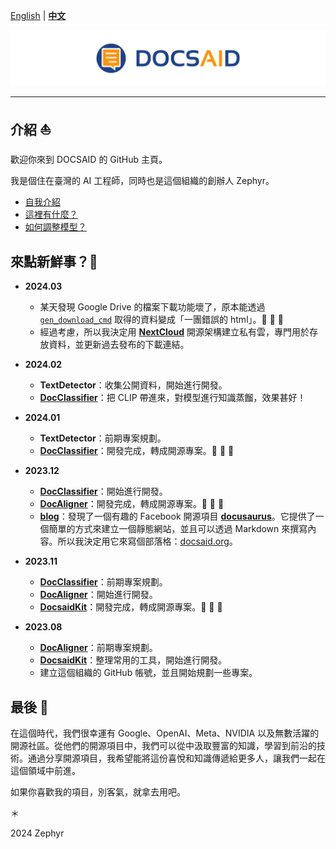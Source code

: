 [English](./profile/README_en.md) | **[中文](./profile/README.md)**

<div align="center">
  <img src="https://github.com/DocsaidLab/.github/blob/main/cover.png" width="1000"/>
</div>

---

## 介紹 ⛵

歡迎你來到 DOCSAID 的 GitHub 主頁。

我是個住在臺灣的 AI 工程師，同時也是這個組織的創辦人 Zephyr。

- [自我介紹](./profile/自我介紹.md)
- [這裡有什麼？](./profile/這裡有什麼.md)
- [如何調整模型？](./profile/如何調整模型.md)

## 來點新鮮事？🚀

- **2024.03**

  - 某天發現 Google Drive 的檔案下載功能壞了，原本能透過 [`gen_download_cmd`](https://github.com/DocsaidLab/DocsaidKit/blob/f281acd3f7f688fa7a71b70d92c6d3ef0ea2f5ca/docsaidkit/utils/utils.py#L66) 取得的資料變成「一團錯誤的 html」。👻 👻 👻
  - 經過考慮，所以我決定用 [**NextCloud**](https://github.com/nextcloud) 開源架構建立私有雲，專門用於存放資料，並更新過去發布的下載連結。

- **2024.02**

  - **TextDetector**：收集公開資料，開始進行開發。
  - [**DocClassifier**](https://github.com/DocsaidLab/DocClassifier)：把 CLIP 帶進來，對模型進行知識蒸餾，效果甚好！

- **2024.01**

  - **TextDetector**：前期專案規劃。
  - [**DocClassifier**](https://github.com/DocsaidLab/DocClassifier)：開發完成，轉成開源專案。🎉 🎉 🎉

- **2023.12**

  - [**DocClassifier**](https://github.com/DocsaidLab/DocClassifier)：開始進行開發。
  - [**DocAligner**](https://github.com/DocsaidLab/DocAligner)：開發完成，轉成開源專案。🎉 🎉 🎉
  - [**blog**](https://github.com/DocsaidLab/blog)：發現了一個有趣的 Facebook 開源項目 [**docusaurus**](https://github.com/facebook/docusaurus)。它提供了一個簡單的方式來建立一個靜態網站，並且可以透過 Markdown 來撰寫內容。所以我決定用它來寫個部落格：[docsaid.org](https://docsaid.org/)。

- **2023.11**

  - [**DocClassifier**](https://github.com/DocsaidLab/DocClassifier)：前期專案規劃。
  - [**DocAligner**](https://github.com/DocsaidLab/DocAligner)：開始進行開發。
  - [**DocsaidKit**](https://github.com/DocsaidLab/DocsaidKit)：開發完成，轉成開源專案。🎉 🎉 🎉

- **2023.08**

  - [**DocAligner**](https://github.com/DocsaidLab/DocAligner)：前期專案規劃。
  - [**DocsaidKit**](https://github.com/DocsaidLab/DocsaidKit)：整理常用的工具，開始進行開發。
  - 建立這個組織的 GitHub 帳號，並且開始規劃一些專案。

## 最後 🍹

在這個時代，我們很幸運有 Google、OpenAI、Meta、NVIDIA 以及無數活躍的開源社區。從他們的開源項目中，我們可以從中汲取豐富的知識，學習到前沿的技術。通過分享開源項目，我希望能將這份喜悅和知識傳遞給更多人，讓我們一起在這個領域中前進。

如果你喜歡我的項目，別客氣，就拿去用吧。

＊

2024 Zephyr

